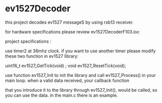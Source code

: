 # ev1527Decoder
this project decodes ev1527 messageS by using rxb13 receiver.



for hardware specifications please review ev1527DecoderF103.ioc


project specifications :


use timer2 at 36mhz clock. if you want to use another timer please modify these two function in ev1527 library:


uint16_t ev1527_GetTick(void) ; void ev1527_ResetTick(void);


use function ev1527_Init to init the library and call ev1527_Process() in your main loop. when a valid data received, your callback function


that you introduce it to the library through ev1527_Init(), would be called, so you can use the data. in the main.c there is an example.
